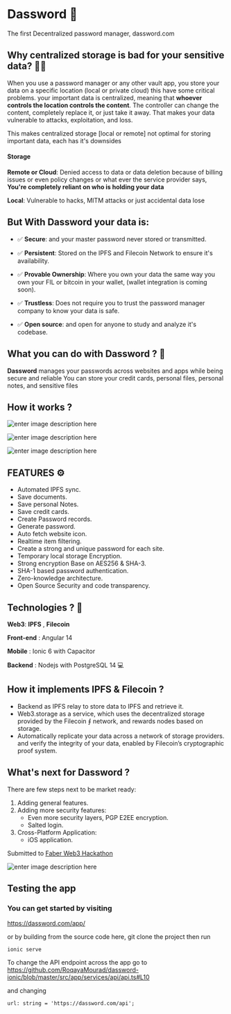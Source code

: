 # Dassword 🔐

The first Decentralized password manager, dassword.com

 

## Why centralized storage is bad for your sensitive data? 🔑📄
 
When you use a password manager or any other vault app, you store your data on a specific location (local or private cloud) this have some critical problems. your important data is centralized, meaning that  **whoever controls the location controls the content**. The controller can change the content, completely replace it, or just take it away. 
That makes your data vulnerable to attacks, exploitation, and loss. 

This makes centralized storage [local or remote] not optimal for storing important data, each has it's downsides

#### Storage

**Remote or Cloud**: Denied access to data or data deletion because of billing issues or even policy changes or what ever the service provider says, **You're completely reliant on who is holding your data**

**Local**: Vulnerable to hacks, MITM attacks or just accidental data lose



## But With Dassword your data is:

 - ✅ **Secure**: and your master password never stored or transmitted.

 - ✅ **Persistent**: Stored on the IPFS and Filecoin Network to ensure it's availability.

 - ✅ **Provable Ownership**: Where you own your data the same way you own your FIL or bitcoin in your wallet, (wallet integration is coming soon).

 - ✅ **Trustless**: Does not require you to trust the password manager company to know your data is safe.

 - ✅ **Open source**: and open for anyone to study and analyze it's codebase.

## What you can do with Dassword ? 🔐

**Dassword** manages your passwords across websites and apps while being secure and reliable
You can store your credit cards, personal files, personal notes, and sensitive files


## How it works ?

![enter image description here](https://res.cloudinary.com/dqnnyl8x7/image/upload/v1647573924/4_knrdce.png)

![enter image description here](https://res.cloudinary.com/dqnnyl8x7/image/upload/v1647573924/6_nha0jo.png)

![enter image description here](https://res.cloudinary.com/dqnnyl8x7/image/upload/v1647573924/5_cwyvcy.png)


## FEATURES ⚙

- Automated IPFS sync.
- Save documents.
- Save personal Notes.
- Save credit cards.
- Create Password records.
- Generate password.
- Auto fetch website icon.
- Realtime item filtering.
- Create a strong and unique password for each site.
- Temporary local storage Encryption.
- Strong encryption Base on AES256 & SHA-3.
- SHA-1 based password authentication.
- Zero-knowledge architecture.
- Open Source Security and code transparency.

## Technologies ? 🔨

**Web3**: **IPFS** , **Filecoin**

**Front-end**  : Angular 14 

**Mobile**  : Ionic 6 with Capacitor

**Backend**  : Nodejs with PostgreSQL 14 ‍💻


## How it implements IPFS & Filecoin ?

- Backend as IPFS relay to store data to IPFS and retrieve it.
- Web3.storage as a service,  which uses the decentralized storage provided by the Filecoin ⨎ network, and rewards nodes based on storage.
- Automatically replicate your data across a network of storage providers. and verify the integrity of your data, enabled by Filecoin’s cryptographic proof system.



## What's next for Dassword ? 

There are few steps next to be market ready:
1. Adding general features.
2. Adding more security features:
	- Even more security layers, PGP E2EE encryption.
	- Salted login.
3. Cross-Platform Application:
	- iOS application.

Submitted to [Faber Web3 Hackathon](https://devpost.com/software/dassword)

![enter image description here](https://res.cloudinary.com/dqnnyl8x7/image/upload/v1647588449/Dassword_built_black_faber_left_2_oibwpm.png)


## Testing the app

### You can get started by visiting
https://dassword.com/app/

or by building from the source code here, git clone the project then run

    ionic serve


To change the API endpoint across the app go to
https://github.com/RoqayaMourad/dassword-ionic/blob/master/src/app/services/api/api.ts#L10

and changing

    url: string = 'https://dassword.com/api';


